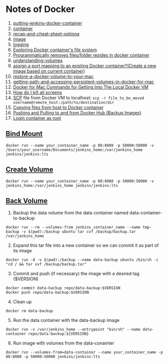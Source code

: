 # Notes of Docker

1. [putting-jenkins-docker-container](https://engineering.riotgames.com/news/putting-jenkins-docker-container)
2. [container](https://docs.docker.com/engine/reference/commandline/container/)
3. [recap-and-cheat-sheet-optiona](https://docs.docker.com/get-started/part2/#recap-and-cheat-sheet-optional)
4. [image](https://docs.docker.com/engine/reference/commandline/image/)
5. [logging](https://docs.docker.com/config/containers/logging/)
6. [Exploring Docker container's file system](https://stackoverflow.com/a/20816397)
7. [Programmatically removes files/folder resides in docker container](https://stackoverflow.com/a/38591846)
8. [understanding-volumes](https://container-solutions.com/understanding-volumes-docker/)
9. [assign a port mapping to an existing Docker container?(Create a new image based on current container)](https://stackoverflow.com/a/26622041)
10. [restore-a-docker-volume-to-your-mac](https://medium.com/@jimkang/restore-a-docker-volume-to-your-mac-f79628617dee)
11. [getting-path-and-accessing-persistent-volumes-in-docker-for-mac](https://timonweb.com/posts/getting-path-and-accessing-persistent-volumes-in-docker-for-mac/)
12. [Docker for Mac Commands for Getting Into The Local Docker VM](https://www.bretfisher.com/docker-for-mac-commands-for-getting-into-local-docker-vm/)
13. [How do I kill all screens](https://unix.stackexchange.com/a/94528)
14. [SCP](http://www.hypexr.org/linux_scp_help.php) file from Docker VM to localhost: ```scp -r file_to_be_moved username@remote_host:/path/to/destination/dir```
15. [Copying files from host to Docker container](https://stackoverflow.com/a/31971697)
16. [Pushing and Pulling to and from Docker Hub (Backup Images)](https://ropenscilabs.github.io/r-docker-tutorial/04-Dockerhub.html)
17. [Login container as root](https://stackoverflow.com/a/35485346)

## [Bind Mount](https://docs.docker.com/storage/bind-mounts/)
```shell
docker run --name your_container_name -p 80:8080 -p 50000:50000 -v /Users/your_username/Documents/jenkins_home:/var/jenkins_home jenkins/jenkins:lts
```
## [Create Volume](https://docs.docker.com/engine/reference/commandline/volume_create/)
```shell
docker run --name your_container_name -p 80:8080 -p 50000:50000 -v jenkins_home:/var/jenkins_home jenkins/jenkins:lts
```
## [Back Volume](https://stackoverflow.com/a/41279845)
1. Backup the data volume from the data container named data-container-to-backup
```shell
docker run --rm --volumes-from jenkins_container_name --name tmp-backup -v $(pwd):/backup ubuntu tar cvf /backup/backup.tar /var/jenkins_home
```
2. Expand this tar file into a new container so we can commit it as part of its image
```shell
docker run -d -v $(pwd):/backup --name data-backup ubuntu /bin/sh -c "cd / && tar xvf /backup/backup.tar"
```
3. Commit and push (if necessary) the image with a desired tag ($VERSION)
```shell
docker commit data-backup repo/data-backup:$VERSION
docker push repo/data-backup:$VERSION
```
4. Clean up
```shell
docker rm data-backup
```
5. Run the data container with the data-backup image
```shell
docker run -v /var/jenkins_home --entrypoint "bin/sh" --name data-container repo/data-backup:${VERSION}
```
6. Run image with volumes from the data-conainter
```
docker run --volumes-from=data-container --name your_container_name -p 80:8080 -p 50000:50000 jenkins/jenkins:lts
```
